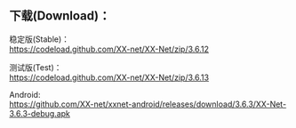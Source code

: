 
## 下载(Download)：
稳定版(Stable)：  
https://codeload.github.com/XX-net/XX-Net/zip/3.6.12


测试版(Test)：  
https://codeload.github.com/XX-net/XX-Net/zip/3.6.13


Android:  
https://github.com/XX-net/xxnet-android/releases/download/3.6.3/XX-Net-3.6.3-debug.apk
